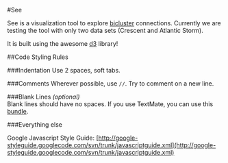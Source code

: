 #See

See is a visualization tool to explore [bicluster](http://en.wikipedia.org/wiki/Biclustering) connections. Currently we are testing the tool with only two data sets (Crescent and Atlantic Storm).

It is built using the awesome [d3](http://mbostock.github.com/d3/) library!

##Code Styling Rules

###Indentation
Use 2 spaces, soft tabs.

###Comments
Wherever possible, use `//`. Try to comment on a new line.

###Blank Lines *(optional)*  
Blank lines should have no spaces. If you use TextMate, you can use this [bundle](https://github.com/glennr/uber-glory-tmbundle).

###Everything else

Google Javascript Style Guide: [http://google-styleguide.googlecode.com/svn/trunk/javascriptguide.xml](http://google-styleguide.googlecode.com/svn/trunk/javascriptguide.xml)
